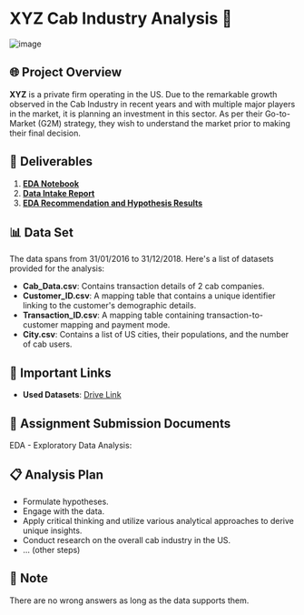 # XYZ Cab Industry Analysis 🚖

![image](https://github.com/hocuf/G2M-insight-for-Cab-Investment-firm--Data-Glacier/assets/92105996/dde256a1-7502-43cb-80c6-8eb2d41592a0)


## 🌐 Project Overview

**XYZ** is a private firm operating in the US. Due to the remarkable growth observed in the Cab Industry in recent years and with multiple major players in the market, it is planning an investment in this sector. As per their Go-to-Market (G2M) strategy, they wish to understand the market prior to making their final decision.

## 📁 Deliverables

1. [**EDA Notebook**](https://github.com/hocuf/G2M-insight-for-Cab-Investment-firm--Data-Glacier/blob/main/G2M%20insight%20for%20Cab%20Investment%20firm.ipynb)
2. [**Data Intake Report**]()
3. [**EDA Recommendation and Hypothesis Results**](https://github.com/hocuf/G2M-insight-for-Cab-Investment-firm--Data-Glacier/blob/main/EDA%20-%20Recommender%20System.ipynb)


## 📊 Data Set

The data spans from 31/01/2016 to 31/12/2018. Here's a list of datasets provided for the analysis:

- **Cab_Data.csv**: Contains transaction details of 2 cab companies.
- **Customer_ID.csv**: A mapping table that contains a unique identifier linking to the customer's demographic details.
- **Transaction_ID.csv**: A mapping table containing transaction-to-customer mapping and payment mode.
- **City.csv**: Contains a list of US cities, their populations, and the number of cab users.

## 🔗 Important Links

- **Used Datasets**: [Drive Link](https://drive.google.com/drive/folders/1-QPbo40JcZg_SgmpGxWZwvKrW2s24syR?usp=sharing)

## 📌 Assignment Submission Documents

EDA - Exploratory Data Analysis: 



## 📋 Analysis Plan

- Formulate hypotheses.
- Engage with the data.
- Apply critical thinking and utilize various analytical approaches to derive unique insights.
- Conduct research on the overall cab industry in the US.
- ... (other steps)



## 📝 Note

There are no wrong answers as long as the data supports them.
